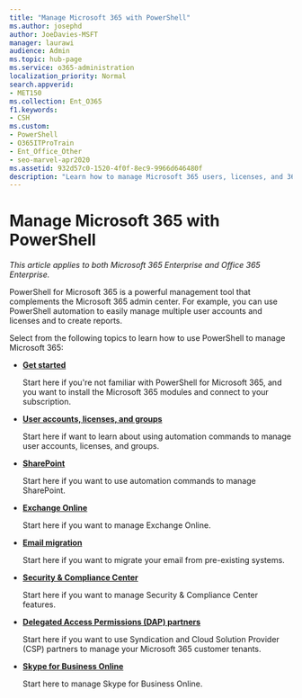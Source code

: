 ```yaml
---
title: "Manage Microsoft 365 with PowerShell"
ms.author: josephd
author: JoeDavies-MSFT
manager: laurawi
audience: Admin
ms.topic: hub-page
ms.service: o365-administration
localization_priority: Normal
search.appverid:
- MET150
ms.collection: Ent_O365
f1.keywords:
- CSH
ms.custom: 
- PowerShell
- O365ITProTrain
- Ent_Office_Other
- seo-marvel-apr2020
ms.assetid: 932d57c0-1520-4f0f-8ec9-9966d646480f
description: "Learn how to manage Microsoft 365 users, licenses, and 365 apps with PowerShell."
---
```


# Manage Microsoft 365 with PowerShell

*This article applies to both Microsoft 365 Enterprise and Office 365 Enterprise.*

PowerShell for Microsoft 365 is a powerful management tool that complements the Microsoft 365 admin center. For example, you can use PowerShell automation to easily manage multiple user accounts and licenses and to create reports.

Select from the following topics to learn how to use PowerShell to manage Microsoft 365:
  
- [**Get started**](getting-started-with-microsoft-365-powershell.md)

    Start here if you're not familiar with PowerShell for Microsoft 365, and you want to install the Microsoft 365 modules and connect to your subscription.

- [**User accounts, licenses, and groups**](manage-user-accounts-and-licenses-with-microsoft-365-powershell.md)

    Start here if want to learn about using automation commands to manage user accounts, licenses, and groups.

- [**SharePoint**](manage-sharepoint-online-with-microsoft-365-powershell.md)

    Start here if you want to use automation commands to manage SharePoint.

- [**Exchange Online**](/powershell/exchange/exchange-online-powershell)

    Start here if you want to manage Exchange Online.

- [**Email migration**](use-powershell-for-email-migration-to-microsoft-365.md)

    Start here if you want to migrate your email from pre-existing systems.

- [**Security & Compliance Center**](/powershell/exchange/scc-powershell)

    Start here if you want to manage Security & Compliance Center features.

- [**Delegated Access Permissions (DAP) partners**](manage-microsoft-365-with-windows-powershell-for-delegated-access-permissions-dap-p.md)

    Start here if you want to use Syndication and Cloud Solution Provider (CSP) partners to manage your Microsoft 365 customer tenants.

- [**Skype for Business Online**](manage-skype-for-business-online-with-microsoft-365-powershell.md)

    Start here to manage Skype for Business Online.